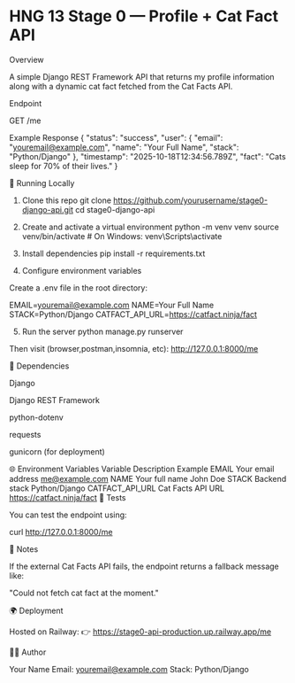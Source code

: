 # HNG 13 Stage 0 — Profile + Cat Fact API
Overview

A simple Django REST Framework API that returns my profile information along with a dynamic cat fact fetched from the Cat Facts API.

Endpoint

GET /me

Example Response
{
  "status": "success",
  "user": {
    "email": "youremail@example.com",
    "name": "Your Full Name",
    "stack": "Python/Django"
  },
  "timestamp": "2025-10-18T12:34:56.789Z",
  "fact": "Cats sleep for 70% of their lives."
}

🚀 Running Locally
1. Clone this repo
git clone https://github.com/yourusername/stage0-django-api.git
cd stage0-django-api

2. Create and activate a virtual environment
python -m venv venv
source venv/bin/activate  # On Windows: venv\Scripts\activate

3. Install dependencies
pip install -r requirements.txt

4. Configure environment variables

Create a .env file in the root directory:

EMAIL=youremail@example.com
NAME=Your Full Name
STACK=Python/Django
CATFACT_API_URL=https://catfact.ninja/fact

5. Run the server
python manage.py runserver


Then visit (browser,postman,insomnia, etc):
 http://127.0.0.1:8000/me

🧩 Dependencies

Django

Django REST Framework

python-dotenv

requests

gunicorn (for deployment)

🌐 Environment Variables
Variable	Description	Example
EMAIL	Your email address	me@example.com
NAME	Your full name	John Doe
STACK	Backend stack	Python/Django
CATFACT_API_URL	Cat Facts API URL	https://catfact.ninja/fact
🧪 Tests

You can test the endpoint using:

curl http://127.0.0.1:8000/me

📝 Notes

If the external Cat Facts API fails, the endpoint returns a fallback message like:

"Could not fetch cat fact at the moment."

🌍 Deployment

Hosted on Railway:
👉 https://stage0-api-production.up.railway.app/me

🧑‍💻 Author

Your Name
Email: youremail@example.com
Stack: Python/Django
